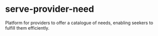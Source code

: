 # serve-provider-need
Platform for providers to offer a catalogue of needs, enabling seekers to fulfill them efficiently.
